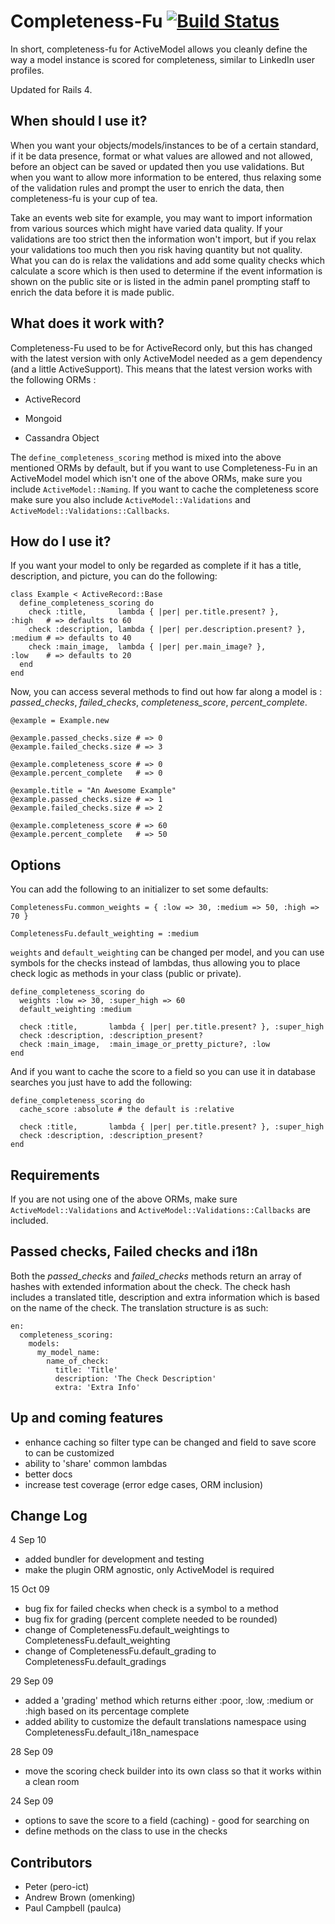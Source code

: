 Completeness-Fu [![Build Status](https://secure.travis-ci.org/timrwilliams/completeness-fu.png?branch=master)](http://travis-ci.org/timrwilliams/completeness-fu)
===============

In short, completeness-fu for ActiveModel allows you cleanly define the way a model instance is scored for completeness, similar to LinkedIn user profiles.

Updated for Rails 4.

When should I use it?
---------------------

When you want your objects/models/instances to be of a certain standard, if it be data presence, format or what values are allowed and not allowed,
before an object can be saved or updated then you use validations. But when you want to allow more information to be entered, thus relaxing some
of the validation rules and prompt the user to enrich the data, then completeness-fu is your cup of tea.

Take an events web site for example, you may want to import information from various sources which might have varied data quality.
If your validations are too strict then the information won't import, but if you relax your validations too much then you risk
having quantity but not quality. What you can do is relax the validations and add some quality checks which calculate a score
which is then used to determine if the event information is shown on the public site or is listed in the admin panel prompting
staff to enrich the data before it is made public.


What does it work with?
-----------------------

Completeness-Fu used to be for ActiveRecord only, but this has changed with the latest version with only ActiveModel needed as a gem dependency (and a little ActiveSupport). This means that the latest version works with the following ORMs :

  - ActiveRecord

  - Mongoid

  - Cassandra Object

The `define_completeness_scoring` method is mixed into the above mentioned  ORMs by default, but if you want to use Completeness-Fu in an ActiveModel model which isn't one of the above ORMs, make sure you include `ActiveModel::Naming`. If you want to cache the completeness score make sure you also include `ActiveModel::Validations` and `ActiveModel::Validations::Callbacks`.


How do I use it?
----------------

If you want your model to only be regarded as complete if it has a title, description, and picture, you can do the following:

    class Example < ActiveRecord::Base
      define_completeness_scoring do
        check :title,       lambda { |per| per.title.present? },        :high   # => defaults to 60
        check :description, lambda { |per| per.description.present? },  :medium # => defaults to 40
        check :main_image,  lambda { |per| per.main_image? },           :low    # => defaults to 20
      end
    end

Now, you can access several methods to find out how far along a model is : _passed\_checks_, _failed\_checks_, _completeness\_score_, _percent\_complete_.

    @example = Example.new

    @example.passed_checks.size # => 0
    @example.failed_checks.size # => 3

    @example.completeness_score # => 0
    @example.percent_complete   # => 0

    @example.title = "An Awesome Example"
    @example.passed_checks.size # => 1
    @example.failed_checks.size # => 2

    @example.completeness_score # => 60
    @example.percent_complete   # => 50


Options
-------

You can add the following to an initializer to set some defaults:

    CompletenessFu.common_weights = { :low => 30, :medium => 50, :high => 70 }

    CompletenessFu.default_weighting = :medium

`weights` and `default_weighting` can be changed per model, and you can use symbols for the checks instead of lambdas, thus allowing you to place check logic as methods in your class (public or private).

    define_completeness_scoring do
      weights :low => 30, :super_high => 60
      default_weighting :medium

      check :title,       lambda { |per| per.title.present? }, :super_high
      check :description, :description_present?
      check :main_image,  :main_image_or_pretty_picture?, :low
    end

And if you want to cache the score to a field so you can use it in database searches you just have to add the following:

    define_completeness_scoring do
      cache_score :absolute # the default is :relative

      check :title,       lambda { |per| per.title.present? }, :super_high
      check :description, :description_present?
    end

Requirements
------------

If you are not using one of the above ORMs, make sure `ActiveModel::Validations` and `ActiveModel::Validations::Callbacks` are included.


Passed checks, Failed checks and i18n
----------------------------------------

Both the _passed\_checks_ and _failed\_checks_ methods return an array of hashes with extended information about the check.
The check hash includes a translated title, description and extra information which is based on the name of the check.
The translation structure is as such:

    en:
      completeness_scoring:
        models:
          my_model_name:
            name_of_check:
              title: 'Title'
              description: 'The Check Description'
              extra: 'Extra Info'


Up and coming features
----------------------

- enhance caching so filter type can be changed and field to save score to can be customized
- ability to 'share' common lambdas
- better docs
- increase test coverage (error edge cases, ORM inclusion)


Change Log
----------

4 Sep 10

- added bundler for development and testing
- make the plugin ORM agnostic, only ActiveModel is required

15 Oct 09

- bug fix for failed checks when check is a symbol to a method
- bug fix for grading (percent complete needed to be rounded)
- change of CompletenessFu.default\_weightings to CompletenessFu.default\_weighting
- change of CompletenessFu.default\_grading to CompletenessFu.default\_gradings

29 Sep 09

- added a 'grading' method which returns either :poor, :low, :medium or :high based on its percentage complete
- added ability to customize the default translations namespace using CompletenessFu.default\_i18n\_namespace

28 Sep 09

- move the scoring check builder into its own class so that it works within a clean room

24 Sep 09

- options to save the score to a field (caching) - good for searching on
- define methods on the class to use in the checks



Contributors
------------

- Peter (pero-ict)
- Andrew Brown (omenking)
- Paul Campbell (paulca)
